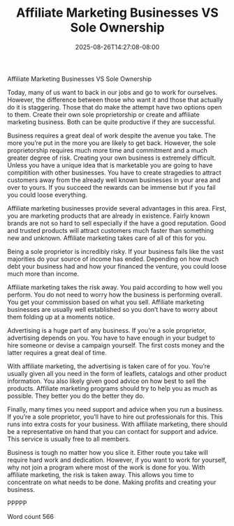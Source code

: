 ﻿---
title: "Affiliate Marketing Businesses VS Sole Ownership"
date: 2025-08-26T14:27:08-08:00
description: "TXT Tips for Web Success"
featured_image: "/images/TXT.jpg"
tags: ["TXT"]
---

Affiliate Marketing Businesses VS Sole Ownership

Today, many of us want to back in our jobs and go to work for ourselves. However, the difference between those who want it and those that actually do it is staggering. Those that do make the attempt have two options open to them. Create their own sole proprietorship or create and affiliate marketing business. Both can be quite productive if they are successful.

Business requires a great deal of work despite the avenue you take. The more you’re put in the more you are likely to get back. However, the sole proprietorship requires much more time and commitment and a much greater degree of risk. Creating your own business is extremely difficult. Unless you have a unique idea that is marketable you are going to have compitition with other businesses. You have to create stragedies to attract customers away from the already well known businesses in your area and over to yours. If you succeed the rewards can be immense but if you fail you could loose everything.

Affiliate marketing businesses provide several advantages in this area. First, you are marketing products that are already in existence. Fairly known brands are not so hard to sell especially if the have a good reputation. Good and trusted products will attract customers much faster than something new and unknown. Affiliate marketing takes care of all of this for you.

Being a sole proprietor is incredibly risky. If your business fails like the vast majorities do your source of income has ended. Depending on how much debt your business had and how your financed the venture, you could loose much more than income. 

Affiliate marketing takes the risk away. You paid according to how well you perform. You do not need to worry how the business is performing overall. You get your commission based on what you sell. Affiliate marketing businesses are usually well established so you don’t have to worry about them folding up at a moments notice.

Advertising is a huge part of any business. If you’re a sole proprietor, advertising depends on you. You have to have enough in your budget to hire someone or devise a campaign yourself. The first costs money and the latter requires a great deal of time.

With affiliate marketing, the advertising is taken care of for you. You’re usually given all you need in the form of leaflets, catalogs and other product information. You also likely given good advice on how best to sell the products. Affiliate marketing programs should try to help you as much as possible. They better you do the better they do.

Finally, many times you need support and advice when you run a business. If you’re a sole proprietor, you’ll have to hire out professionals for this. This runs into extra costs for your business. With affiliate marketing, there should be a representative on hand that you can contact for support and advice. This service is usually free to all members.

Business is tough no matter how you slice it. Either route you take will require hard work and dedication. However, if you want to work for yourself, why not join a program where most of the work is done for you. With affiliate marketing, the risk is taken away. This allows you time to concentrate on what needs to be done. Making profits and creating your business.

PPPPP

Word count 566
